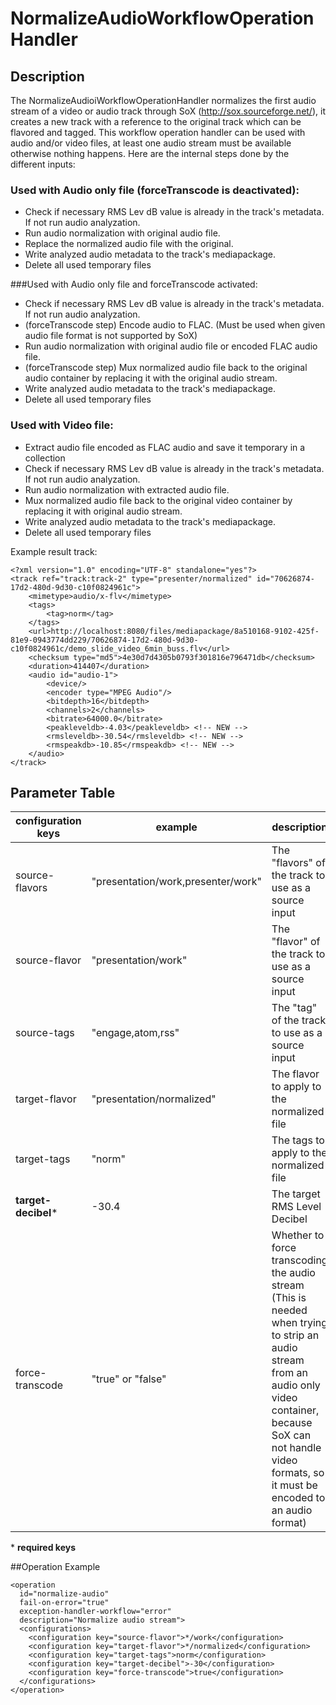 # NormalizeAudioWorkflowOperationHandler

## Description
The NormalizeAudioiWorkflowOperationHandler normalizes the first audio stream of a video or audio track through SoX (http://sox.sourceforge.net/), it creates a new track with a reference to the original track which can be flavored and tagged.
This workflow operation handler can be used with audio and/or video files, at least one audio stream must be available otherwise nothing happens. Here are the internal steps done by the different inputs:

### Used with Audio only file (forceTranscode is deactivated):

 - Check if necessary RMS Lev dB value is already in the track's metadata. If not run audio analyzation.
 - Run audio normalization with original audio file.
 - Replace the normalized audio file with the original.
 - Write analyzed audio metadata to the track's mediapackage.
 - Delete all used temporary files

###Used with Audio only file and forceTranscode activated:

 - Check if necessary RMS Lev dB value is already in the track's metadata. If not run audio analyzation.
 - (forceTranscode step) Encode audio to FLAC. (Must be used when given audio file format is not supported by SoX)
 - Run audio normalization with original audio file or encoded FLAC audio file.
 - (forceTranscode step) Mux normalized audio file back to the original audio container by replacing it with the original audio stream.
 - Write analyzed audio metadata to the track's mediapackage.
 - Delete all used temporary files

### Used with Video file:

 - Extract audio file encoded as FLAC audio and save it temporary in a collection
 - Check if necessary RMS Lev dB value is already in the track's metadata. If not run audio analyzation.
 - Run audio normalization with extracted audio file.
 - Mux normalized audio file back to the original video container by replacing it with original audio stream.
 - Write analyzed audio metadata to the track's mediapackage.
 - Delete all used temporary files

Example result track:

    <?xml version="1.0" encoding="UTF-8" standalone="yes"?>
    <track ref="track:track-2" type="presenter/normalized" id="70626874-17d2-480d-9d30-c10f0824961c">
        <mimetype>audio/x-flv</mimetype>
        <tags>
            <tag>norm</tag>
        </tags>
        <url>http://localhost:8080/files/mediapackage/8a510168-9102-425f-81e9-0943774dd229/70626874-17d2-480d-9d30-c10f0824961c/demo_slide_video_6min_buss.flv</url>
        <checksum type="md5">4e30d7d4305b0793f301816e796471db</checksum>
        <duration>414407</duration>
        <audio id="audio-1">
            <device/>
            <encoder type="MPEG Audio"/>
            <bitdepth>16</bitdepth>
            <channels>2</channels>
            <bitrate>64000.0</bitrate>
            <peakleveldb>-4.03</peakleveldb> <!-- NEW -->
            <rmsleveldb>-30.54</rmsleveldb> <!-- NEW -->
            <rmspeakdb>-10.85</rmspeakdb> <!-- NEW -->
        </audio>
    </track>

## Parameter Table

|configuration keys|example|description|default value|
|------------------|-------|-----------|-------------|
|source-flavors	|"presentation/work,presenter/work"	|The "flavors" of the track to use as a source input	|EMPTY|
| source-flavor	|"presentation/work"	|The "flavor" of the track to use as a source input	|EMPTY|
|source-tags	|"engage,atom,rss"	|The "tag" of the track to use as a source input	|EMPTY|
|target-flavor	|"presentation/normalized"	|The flavor to apply to the normalized file	|EMPTY|
|target-tags	|"norm"	|The tags to apply to the normalized file	|EMPTY|
|**target-decibel**\*|-30.4	|The target RMS Level Decibel	|EMPTY|
|force-transcode	|"true" or "false"	|Whether to force transcoding the audio stream (This is needed when trying to strip an audio stream from an audio only video container, because SoX can not handle video formats, so it must be encoded to an audio format)	|FALSE|

\* **required keys**

##Operation Example

    <operation
      id="normalize-audio"
      fail-on-error="true"
      exception-handler-workflow="error"
      description="Normalize audio stream">
      <configurations>
        <configuration key="source-flavor">*/work</configuration>
        <configuration key="target-flavor">*/normalized</configuration>
        <configuration key="target-tags">norm</configuration>
        <configuration key="target-decibel">-30</configuration>
        <configuration key="force-transcode">true</configuration>
      </configurations>
    </operation>
